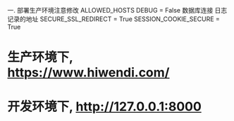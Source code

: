 一. 部署生产环境注意修改
ALLOWED_HOSTS
DEBUG = False
数据库连接
日志记录的地址
SECURE_SSL_REDIRECT = True
SESSION_COOKIE_SECURE = True


# 生产环境下, https://www.hiwendi.com/
# 开发环境下, http://127.0.0.1:8000
